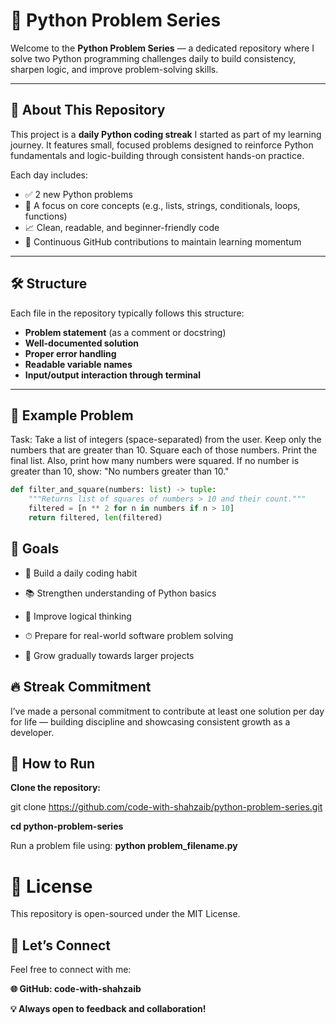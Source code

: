 # 🐍 Python Problem Series

Welcome to the **Python Problem Series** — a dedicated repository where I solve two Python programming challenges daily to build consistency, sharpen logic, and improve problem-solving skills.

---

## 📌 About This Repository

This project is a **daily Python coding streak** I started as part of my learning journey. It features small, focused problems designed to reinforce Python fundamentals and logic-building through consistent hands-on practice.

Each day includes:

- ✅ 2 new Python problems  
- 🧠 A focus on core concepts (e.g., lists, strings, conditionals, loops, functions)  
- 📈 Clean, readable, and beginner-friendly code  
- 🔁 Continuous GitHub contributions to maintain learning momentum  

---

## 🛠 Structure

Each file in the repository typically follows this structure:

- **Problem statement** (as a comment or docstring)
- **Well-documented solution**
- **Proper error handling**
- **Readable variable names**
- **Input/output interaction through terminal**

---

## 📂 Example Problem
Task: Take a list of integers (space-separated) from the user. Keep only the numbers that are greater than 10. Square each of those numbers. Print the final list. Also, print how many numbers were squared. If no number is greater than 10, show: "No numbers greater than 10."


```python
def filter_and_square(numbers: list) -> tuple:
    """Returns list of squares of numbers > 10 and their count."""
    filtered = [n ** 2 for n in numbers if n > 10]
    return filtered, len(filtered)

```

## 🎯 Goals
- 🧩 Build a daily coding habit

- 📚 Strengthen understanding of Python basics

- 🧠 Improve logical thinking

- ⏱ Prepare for real-world software problem solving

- 🌱 Grow gradually towards larger projects

## 🔥 Streak Commitment
I’ve made a personal commitment to contribute at least one solution per day for life — building discipline and showcasing consistent growth as a developer.

## 🚀 How to Run
**Clone the repository:**

git clone https://github.com/code-with-shahzaib/python-problem-series.git

**cd python-problem-series**

Run a problem file using:
**python problem_filename.py**

# 🧾 License
This repository is open-sourced under the MIT License.

## 🙌 Let’s Connect
Feel free to connect with me:

**🌐 GitHub: code-with-shahzaib**

**💡 Always open to feedback and collaboration!**

